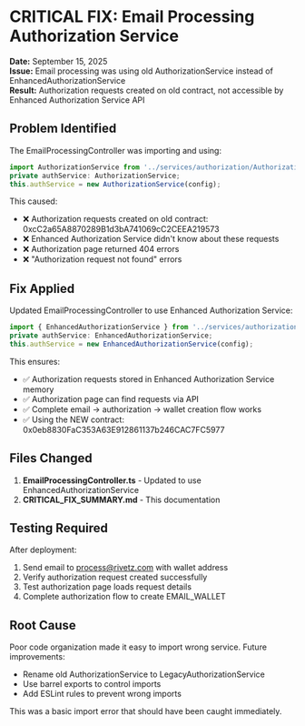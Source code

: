 # CRITICAL FIX: Email Processing Authorization Service

**Date:** September 15, 2025  
**Issue:** Email processing was using old AuthorizationService instead of EnhancedAuthorizationService  
**Result:** Authorization requests created on old contract, not accessible by Enhanced Authorization Service API  

## Problem Identified

The EmailProcessingController was importing and using:
```typescript
import AuthorizationService from '../services/authorization/AuthorizationService';
private authService: AuthorizationService;
this.authService = new AuthorizationService(config);
```

This caused:
- ❌ Authorization requests created on old contract: 0xcC2a65A8870289B1d3bA741069cC2CEEA219573
- ❌ Enhanced Authorization Service didn't know about these requests
- ❌ Authorization page returned 404 errors
- ❌ "Authorization request not found" errors

## Fix Applied

Updated EmailProcessingController to use Enhanced Authorization Service:
```typescript
import { EnhancedAuthorizationService } from '../services/authorization/EnhancedAuthorizationService';
private authService: EnhancedAuthorizationService;
this.authService = new EnhancedAuthorizationService(config);
```

This ensures:
- ✅ Authorization requests stored in Enhanced Authorization Service memory
- ✅ Authorization page can find requests via API
- ✅ Complete email → authorization → wallet creation flow works
- ✅ Using the NEW contract: 0x0eb8830FaC353A63E912861137b246CAC7FC5977

## Files Changed

1. **EmailProcessingController.ts** - Updated to use EnhancedAuthorizationService
2. **CRITICAL_FIX_SUMMARY.md** - This documentation

## Testing Required

After deployment:
1. Send email to process@rivetz.com with wallet address
2. Verify authorization request created successfully
3. Test authorization page loads request details
4. Complete authorization flow to create EMAIL_WALLET

## Root Cause

Poor code organization made it easy to import wrong service. Future improvements:
- Rename old AuthorizationService to LegacyAuthorizationService
- Use barrel exports to control imports
- Add ESLint rules to prevent wrong imports

This was a basic import error that should have been caught immediately.
